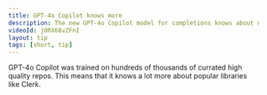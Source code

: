```yaml
---
title: GPT-4o Copilot knows more
description: The new GPT-4o Copilot model for completions knows about newer libraries
videoId: jORX68vZFnI
layout: tip
tags: [short, tip]
---
```


GPT-4o Copilot was trained on hundreds of thousands of currated high quality repos. This means that it knows a lot more about popular libraries like Clerk.


